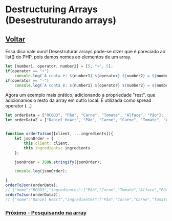 # Destructuring Arrays (Desestruturando arrays)

## [Voltar](./SpreadOperator.md)

Essa dica vale ouro! Desestruturar arrays pode-se dizer que é pareciado ao list() do PHP, pois damos nomes ao elementos de um array.

```js
let [number1, operator, number2] = [5, "+", 5];
if(operator == "+")
    console.log(`A conta é: ${number1} ${operator} ${number2} = ${number1 + number2}`);
if(operator == "-")
    console.log(`A conta é: ${number1} ${operator} ${number2} = ${number1 - number2}`);
```

Agora um exemplo mais prático, adicionando a propriedade "rest", que adicionamos o resto da array em outro local. É utilizada como spread operator (_..._)

```js
let orderData = ["RC0D3", "Pão", "Carne", "Tomate", "Alface", "Pão"];
let orderData2 = ["Daniel He4rt", "Pão", "Carne", "Carne", "Tomate", "Alface", "Cebola", "Pão"];


function orderToJson([client, ...ingredients]){
    let jsonOrder = {
        this.client: client,
        this.ingredients: ingredients
    };

    jsonOrder = JSON.stringify(jsonOrder);

    console.log(jsonOrder);

}
orderToJson(orderData);
// {"nome":"RC0D3","ingredientes":["Pão","Carne","Tomate","Alface","Pão"]}
orderToJson(orderData2);
// {"nome":"Daniel He4rt","ingredientes":["Pão","Carne","Carne","Tomate","Alface","Cebola","Pão"]}

```

### [Próximo - Pesquisando na array](./IncludeInArray.md)
